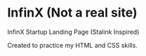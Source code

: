 # InfinX (Not a real site)
InfinX Startup Landing Page (Stalink Inspired)

Created to practice my HTML and CSS skills.
